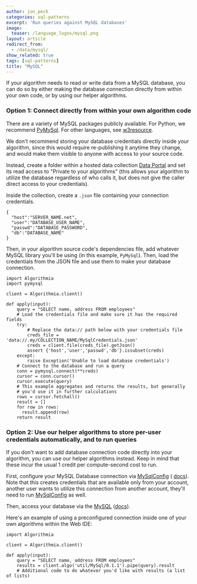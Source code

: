 ```yaml
---
author: jon_peck
categories: sql-patterns
excerpt: 'Run queries against MySQL databases'
image:
  teaser: /language_logos/mysql.png
layout: article
redirect_from:
  - /data/mysql/
show_related: true
tags: [sql-patterns]
title: "MySQL"
---
```


If your algorithm needs to read or write data from a MySQL database, you can do so by either making the database connection directly from within your own code, or by using our helper algorithms.

### Option 1: Connect directly from within your own algorithm code

There are a variety of MySQL packages publicly available. For Python, we recommend [PyMySql](https://pymysql.readthedocs.io/en/latest/). For other languages, see [w3resource](http://w3resource.com/mysql/mysql-connectors-and-apis.php).

We don't recommend storing your database credentials directly inside your algorithm, since this would require re-publishing it anytime they change, and would make them visible to anyone with access to your source code.

Instead, create a folder within a hosted data collection [Data Portal]({{site.baseurl}}/data) and set its read access to "Private to your algorithms" (this allows your algorithm to utilize the database regardless of who calls it, but does not give the caller direct access to your credentials).

Inside the collection, create a `.json` file containing your connection credentials.

```
{
  "host":"SERVER_NAME.net",
  "user":"DATABASE_USER_NAME",
  "passwd":"DATABASE_PASSWORD",
  "db":"DATABASE_NAME"
}
```

Then, in your algorithm source code's dependencies file, add whatever MySQL library you'll be using (in this example, `PyMySql`). Then, load the credentials from the JSON file and use them to make your database connection.

```
import Algorithmia
import pymysql

client = Algorithmia.client()

def apply(input):
    query = "SELECT name, address FROM employees"
    # Load the credentials file and make sure it has the required fields
    try:
        # Replace the data:// path below with your credentials file
        creds_file = 'data://.my/COLLECTION_NAME/MySqlCredentials.json'
        creds = client.file(creds_file).getJson()
        assert {'host','user','passwd','db'}.issubset(creds)
    except:
        raise Exception('Unable to load database credentials')
    # Connect to the database and run a query
    conn = pymysql.connect(**creds)
    cursor = conn.cursor()
    cursor.execute(query)
    # This example aggregates and returns the results, but generally
    # you'd use it in further calculations
    rows = cursor.fetchall()
    result = []
    for row in rows:
      result.append(row)
    return result
```

### Option 2: Use our helper algorithms to store per-user credentials automatically, and to run queries

If you don't want to add database connection code directly into your algorithm, you can use our helper algorithms instead. Keep in mind that these incur the usual 1 credit per compute-second cost to run.

First, configure your MySQL Database connection via <a href="{{site.url}}/algorithms/util/MySqlConfig">MySqlConfig</a> ( <a href="{{site.url}}/algorithms/util/MySqlConfig/docs">docs</a>). Note that this creates credentials that are available only from your account, another user wants to utilize this connection from another account, they'll need to run <a href="{{site.url}}/algorithms/util/MySqlConfig">MySqlConfig</a> as well.

Then, access your database via the <a href="{{site.url}}/algorithms/util/MySql">MySQL</a> (<a href="{{site.url}}/algorithms/util/MySql/docs">docs</a>).

Here's an example of using a preconfigured connection inside one of your own algorithms within the Web IDE:

```
import Algorithmia

client = Algorithmia.client()

def apply(input):
    query = "SELECT name, address FROM employees"
    results = client.algo('util/MySql/0.1.1').pipe(query).result
    # Additional code to do whatever you'd like with results (a list of lists)
```
